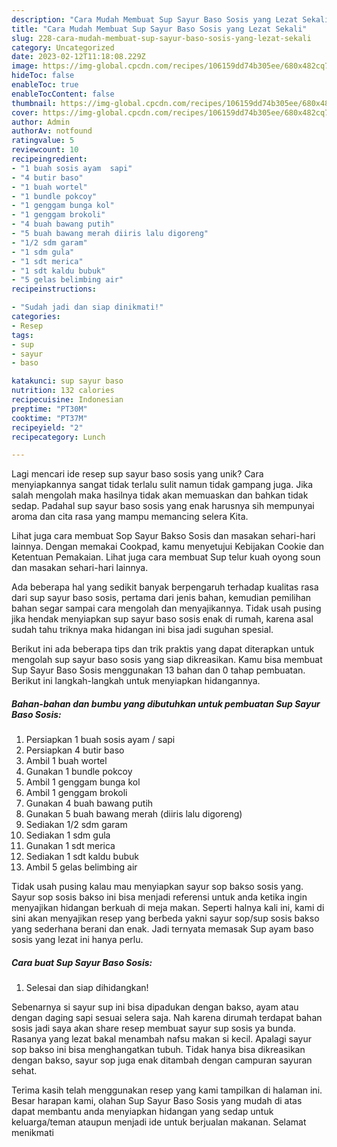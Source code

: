 ```yaml
---
description: "Cara Mudah Membuat Sup Sayur Baso Sosis yang Lezat Sekali"
title: "Cara Mudah Membuat Sup Sayur Baso Sosis yang Lezat Sekali"
slug: 228-cara-mudah-membuat-sup-sayur-baso-sosis-yang-lezat-sekali
category: Uncategorized
date: 2023-02-12T11:18:08.229Z
image: https://img-global.cpcdn.com/recipes/106159dd74b305ee/680x482cq70/sup-sayur-baso-sosis-foto-resep-utama.jpg
hideToc: false
enableToc: true
enableTocContent: false
thumbnail: https://img-global.cpcdn.com/recipes/106159dd74b305ee/680x482cq70/sup-sayur-baso-sosis-foto-resep-utama.jpg
cover: https://img-global.cpcdn.com/recipes/106159dd74b305ee/680x482cq70/sup-sayur-baso-sosis-foto-resep-utama.jpg
author: Admin
authorAv: notfound
ratingvalue: 5
reviewcount: 10
recipeingredient:
- "1 buah sosis ayam  sapi"
- "4 butir baso"
- "1 buah wortel"
- "1 bundle pokcoy"
- "1 genggam bunga kol"
- "1 genggam brokoli"
- "4 buah bawang putih"
- "5 buah bawang merah diiris lalu digoreng"
- "1/2 sdm garam"
- "1 sdm gula"
- "1 sdt merica"
- "1 sdt kaldu bubuk"
- "5 gelas belimbing air"
recipeinstructions:

- "Sudah jadi dan siap dinikmati!"
categories:
- Resep
tags:
- sup
- sayur
- baso

katakunci: sup sayur baso 
nutrition: 132 calories
recipecuisine: Indonesian
preptime: "PT30M"
cooktime: "PT37M"
recipeyield: "2"
recipecategory: Lunch

---
```





Lagi mencari ide resep sup sayur baso sosis yang unik? Cara menyiapkannya sangat tidak terlalu sulit namun tidak gampang juga. Jika salah mengolah maka hasilnya tidak akan memuaskan dan bahkan tidak sedap. Padahal sup sayur baso sosis yang enak harusnya sih mempunyai aroma dan cita rasa yang mampu memancing selera Kita.





Lihat juga cara membuat Sop Sayur Bakso Sosis dan masakan sehari-hari lainnya. Dengan memakai Cookpad, kamu menyetujui Kebijakan Cookie dan Ketentuan Pemakaian. Lihat juga cara membuat Sup telur kuah oyong soun dan masakan sehari-hari lainnya.

Ada beberapa hal yang sedikit banyak berpengaruh terhadap kualitas rasa dari sup sayur baso sosis, pertama dari jenis bahan, kemudian pemilihan bahan segar sampai cara mengolah dan menyajikannya. Tidak usah pusing jika hendak menyiapkan sup sayur baso sosis enak di rumah, karena asal sudah tahu triknya maka hidangan ini bisa jadi suguhan spesial.






Berikut ini ada beberapa tips dan trik praktis yang dapat diterapkan untuk mengolah sup sayur baso sosis yang siap dikreasikan. Kamu bisa membuat Sup Sayur Baso Sosis menggunakan 13 bahan dan 0 tahap pembuatan. Berikut ini langkah-langkah untuk menyiapkan hidangannya.

<!--inarticleads1-->

##### Bahan-bahan dan bumbu yang dibutuhkan untuk pembuatan Sup Sayur Baso Sosis:

1. Persiapkan 1 buah sosis ayam / sapi
1. Persiapkan 4 butir baso
1. Ambil 1 buah wortel
1. Gunakan 1 bundle pokcoy
1. Ambil 1 genggam bunga kol
1. Ambil 1 genggam brokoli
1. Gunakan 4 buah bawang putih
1. Gunakan 5 buah bawang merah (diiris lalu digoreng)
1. Sediakan 1/2 sdm garam
1. Sediakan 1 sdm gula
1. Gunakan 1 sdt merica
1. Sediakan 1 sdt kaldu bubuk
1. Ambil 5 gelas belimbing air


Tidak usah pusing kalau mau menyiapkan sayur sop bakso sosis yang. Sayur sop sosis bakso ini bisa menjadi referensi untuk anda ketika ingin menyajikan hidangan berkuah di meja makan. Seperti halnya kali ini, kami di sini akan menyajikan resep yang berbeda yakni sayur sop/sup sosis bakso yang sederhana berani dan enak. Jadi ternyata memasak Sup ayam baso sosis yang lezat ini hanya perlu. 

<!--inarticleads2-->

##### Cara buat Sup Sayur Baso Sosis:


1. Selesai dan siap dihidangkan!

Sebenarnya si sayur sup ini bisa dipadukan dengan bakso, ayam atau dengan daging sapi sesuai selera saja. Nah karena dirumah terdapat bahan sosis jadi saya akan share resep membuat sayur sup sosis ya bunda. Rasanya yang lezat bakal menambah nafsu makan si kecil. Apalagi sayur sop bakso ini bisa menghangatkan tubuh. Tidak hanya bisa dikreasikan dengan bakso, sayur sop juga enak ditambah dengan campuran sayuran sehat. 

Terima kasih telah menggunakan resep yang kami tampilkan di halaman ini. Besar harapan kami, olahan Sup Sayur Baso Sosis yang mudah di atas dapat membantu anda menyiapkan hidangan yang sedap untuk keluarga/teman ataupun menjadi ide untuk berjualan makanan. Selamat menikmati
